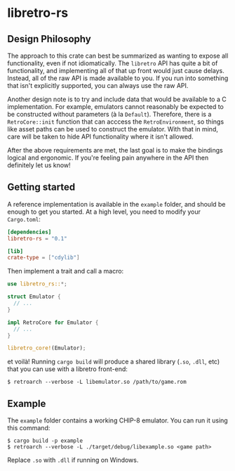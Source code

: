 # libretro-rs

## Design Philosophy

The approach to this crate can best be summarized as wanting to expose all functionality, even if not idiomatically. The `libretro` API has quite a bit of functionality, and implementing all of that up front would just cause delays. Instead, all of the raw API is made available to you. If you run into something that isn't explicitly supported, you can always use the raw API.

Another design note is to try and include data that would be available to a C implementation. For example, emulators cannot reasonably be expected to be constructed without parameters (à la `Default`). Therefore, there is a `RetroCore::init` function that can acccess the `RetroEnvironment`, so things like asset paths can be used to construct the emulator. With that in mind, care will be taken to hide API functionality where it isn't allowed.

After the above requirements are met, the last goal is to make the bindings logical and ergonomic. If you're feeling pain anywhere in the API then definitely let us know!

## Getting started

A reference implementation is available in the `example` folder, and should be enough to get you started. At a high level, you need to modify your `Cargo.toml`:

```toml
[dependencies]
libretro-rs = "0.1"

[lib]
crate-type = ["cdylib"]
```

Then implement a trait and call a macro:

```rust
use libretro_rs::*;

struct Emulator {
  // ...
}

impl RetroCore for Emulator {
  // ...
}

libretro_core!(Emulator);
```

et voilà! Running `cargo build` will produce a shared library (`.so`, `.dll`, etc) that you can use with a libretro front-end:

```shell
$ retroarch --verbose -L libemulator.so /path/to/game.rom
```

## Example

The `example` folder contains a working CHIP-8 emulator. You can run it using this command:

```shell
$ cargo build -p example
$ retroarch --verbose -L ./target/debug/libexample.so <game path>
```

Replace `.so` with `.dll` if running on Windows.
